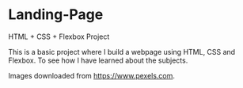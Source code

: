 # Landing-Page
HTML + CSS + Flexbox Project

This is a basic project where I build a webpage using HTML, CSS and Flexbox. To see how I have learned about the subjects.  

Images downloaded from https://www.pexels.com.